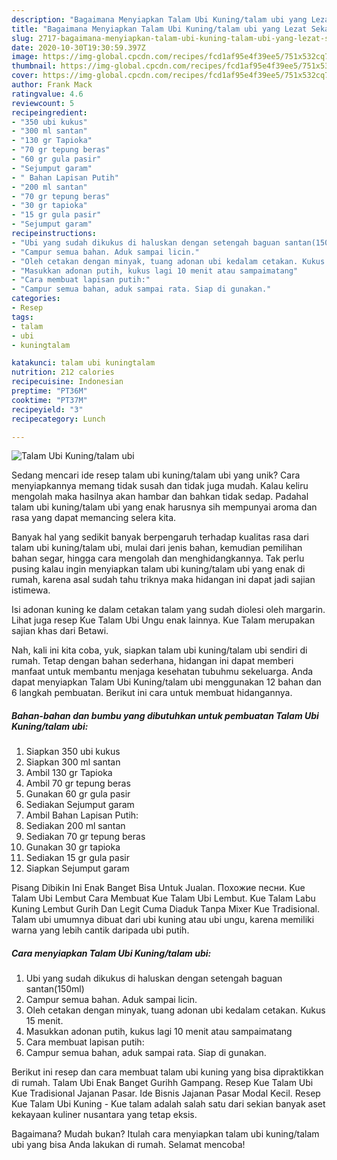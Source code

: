 ```yaml
---
description: "Bagaimana Menyiapkan Talam Ubi Kuning/talam ubi yang Lezat Sekali"
title: "Bagaimana Menyiapkan Talam Ubi Kuning/talam ubi yang Lezat Sekali"
slug: 2717-bagaimana-menyiapkan-talam-ubi-kuning-talam-ubi-yang-lezat-sekali
date: 2020-10-30T19:30:59.397Z
image: https://img-global.cpcdn.com/recipes/fcd1af95e4f39ee5/751x532cq70/talam-ubi-kuningtalam-ubi-foto-resep-utama.jpg
thumbnail: https://img-global.cpcdn.com/recipes/fcd1af95e4f39ee5/751x532cq70/talam-ubi-kuningtalam-ubi-foto-resep-utama.jpg
cover: https://img-global.cpcdn.com/recipes/fcd1af95e4f39ee5/751x532cq70/talam-ubi-kuningtalam-ubi-foto-resep-utama.jpg
author: Frank Mack
ratingvalue: 4.6
reviewcount: 5
recipeingredient:
- "350 ubi kukus"
- "300 ml santan"
- "130 gr Tapioka"
- "70 gr tepung beras"
- "60 gr gula pasir"
- "Sejumput garam"
- " Bahan Lapisan Putih"
- "200 ml santan"
- "70 gr tepung beras"
- "30 gr tapioka"
- "15 gr gula pasir"
- "Sejumput garam"
recipeinstructions:
- "Ubi yang sudah dikukus di haluskan dengan setengah baguan santan(150ml)"
- "Campur semua bahan. Aduk sampai licin."
- "Oleh cetakan dengan minyak, tuang adonan ubi kedalam cetakan. Kukus 15 menit."
- "Masukkan adonan putih, kukus lagi 10 menit atau sampaimatang"
- "Cara membuat lapisan putih:"
- "Campur semua bahan, aduk sampai rata. Siap di gunakan."
categories:
- Resep
tags:
- talam
- ubi
- kuningtalam

katakunci: talam ubi kuningtalam 
nutrition: 212 calories
recipecuisine: Indonesian
preptime: "PT36M"
cooktime: "PT37M"
recipeyield: "3"
recipecategory: Lunch

---
```



![Talam Ubi Kuning/talam ubi](https://img-global.cpcdn.com/recipes/fcd1af95e4f39ee5/751x532cq70/talam-ubi-kuningtalam-ubi-foto-resep-utama.jpg)

Sedang mencari ide resep talam ubi kuning/talam ubi yang unik? Cara menyiapkannya memang tidak susah dan tidak juga mudah. Kalau keliru mengolah maka hasilnya akan hambar dan bahkan tidak sedap. Padahal talam ubi kuning/talam ubi yang enak harusnya sih mempunyai aroma dan rasa yang dapat memancing selera kita.

Banyak hal yang sedikit banyak berpengaruh terhadap kualitas rasa dari talam ubi kuning/talam ubi, mulai dari jenis bahan, kemudian pemilihan bahan segar, hingga cara mengolah dan menghidangkannya. Tak perlu pusing kalau ingin menyiapkan talam ubi kuning/talam ubi yang enak di rumah, karena asal sudah tahu triknya maka hidangan ini dapat jadi sajian istimewa.

Isi adonan kuning ke dalam cetakan talam yang sudah diolesi oleh margarin. Lihat juga resep Kue Talam Ubi Ungu enak lainnya. Kue Talam merupakan sajian khas dari Betawi.


Nah, kali ini kita coba, yuk, siapkan talam ubi kuning/talam ubi sendiri di rumah. Tetap dengan bahan sederhana, hidangan ini dapat memberi manfaat untuk membantu menjaga kesehatan tubuhmu sekeluarga. Anda dapat menyiapkan Talam Ubi Kuning/talam ubi menggunakan 12 bahan dan 6 langkah pembuatan. Berikut ini cara untuk membuat hidangannya.

<!--inarticleads1-->

##### Bahan-bahan dan bumbu yang dibutuhkan untuk pembuatan Talam Ubi Kuning/talam ubi:

1. Siapkan 350 ubi kukus
1. Siapkan 300 ml santan
1. Ambil 130 gr Tapioka
1. Ambil 70 gr tepung beras
1. Gunakan 60 gr gula pasir
1. Sediakan Sejumput garam
1. Ambil  Bahan Lapisan Putih:
1. Sediakan 200 ml santan
1. Sediakan 70 gr tepung beras
1. Gunakan 30 gr tapioka
1. Sediakan 15 gr gula pasir
1. Siapkan Sejumput garam


Pisang Dibikin Ini Enak Banget Bisa Untuk Jualan. Похожие песни. Kue Talam Ubi Lembut Cara Membuat Kue Talam Ubi Lembut. Kue Talam Labu Kuning Lembut Gurih Dan Legit Cuma Diaduk Tanpa Mixer Kue Tradisional. Talam ubi umumnya dibuat dari ubi kuning atau ubi ungu, karena memiliki warna yang lebih cantik daripada ubi putih. 

<!--inarticleads2-->

##### Cara menyiapkan Talam Ubi Kuning/talam ubi:

1. Ubi yang sudah dikukus di haluskan dengan setengah baguan santan(150ml)
1. Campur semua bahan. Aduk sampai licin.
1. Oleh cetakan dengan minyak, tuang adonan ubi kedalam cetakan. Kukus 15 menit.
1. Masukkan adonan putih, kukus lagi 10 menit atau sampaimatang
1. Cara membuat lapisan putih:
1. Campur semua bahan, aduk sampai rata. Siap di gunakan.


Berikut ini resep dan cara membuat talam ubi kuning yang bisa dipraktikkan di rumah. Talam Ubi Enak Banget Gurihh Gampang. Resep Kue Talam Ubi Kue Tradisional Jajanan Pasar. Ide Bisnis Jajanan Pasar Modal Kecil. Resep Kue Talam Ubi Kuning - Kue talam adalah salah satu dari sekian banyak aset kekayaan kuliner nusantara yang tetap eksis. 

Bagaimana? Mudah bukan? Itulah cara menyiapkan talam ubi kuning/talam ubi yang bisa Anda lakukan di rumah. Selamat mencoba!
